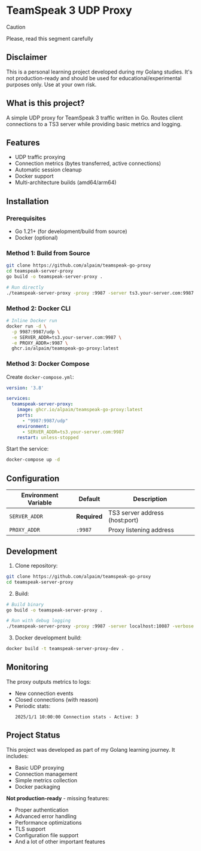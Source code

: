 # TeamSpeak 3 UDP Proxy

> [!CAUTION]
> Please, read this segment carefully

## Disclaimer

This is a personal learning project developed during my Golang studies. It's not production-ready and should be used for educational/experimental purposes only. Use at your own risk.

## What is this project?

A simple UDP proxy for TeamSpeak 3 traffic written in Go. Routes client connections to a TS3 server while providing basic metrics and logging.

## Features

- UDP traffic proxying
- Connection metrics (bytes transferred, active connections)
- Automatic session cleanup
- Docker support
- Multi-architecture builds (amd64/arm64)

## Installation

### Prerequisites
- Go 1.21+ (for development/build from source)
- Docker (optional)

### Method 1: Build from Source
```bash
git clone https://github.com/alpaim/teamspeak-go-proxy
cd teamspeak-server-proxy
go build -o teamspeak-server-proxy .

# Run directly
./teamspeak-server-proxy -proxy :9987 -server ts3.your-server.com:9987
```

### Method 2: Docker CLI
```bash
# Inline Docker run
docker run -d \
  -p 9987:9987/udp \
  -e SERVER_ADDR=ts3.your-server.com:9987 \
  -e PROXY_ADDR=:9987 \
  ghcr.io/alpaim/teamspeak-go-proxy:latest
```

### Method 3: Docker Compose
Create `docker-compose.yml`:
```yaml
version: '3.8'

services:
  teamspeak-server-proxy:
    image: ghcr.io/alpaim/teamspeak-go-proxy:latest
    ports:
      - "9987:9987/udp"
    environment:
      - SERVER_ADDR=ts3.your-server.com:9987
    restart: unless-stopped
```

Start the service:
```bash
docker-compose up -d
```

## Configuration

| Environment Variable | Default       | Description                     |
|----------------------|---------------|---------------------------------|
| `SERVER_ADDR`        | **Required**  | TS3 server address (host:port)  |
| `PROXY_ADDR`         | `:9987`       | Proxy listening address         |

## Development

1. Clone repository:
```bash
git clone https://github.com/alpaim/teamspeak-go-proxy
cd teamspeak-server-proxy
```

2. Build:
```bash
# Build binary
go build -o teamspeak-server-proxy .

# Run with debug logging
./teamspeak-server-proxy -proxy :9987 -server localhost:10087 -verbose
```

3. Docker development build:
```bash
docker build -t teamspeak-server-proxy-dev .
```

## Monitoring

The proxy outputs metrics to logs:
- New connection events
- Closed connections (with reason)
- Periodic stats:
  ```
  2025/1/1 10:00:00 Connection stats - Active: 3
  ```

## Project Status

This project was developed as part of my Golang learning journey. It includes:

- Basic UDP proxying
- Connection management
- Simple metrics collection
- Docker packaging

**Not production-ready** - missing features:
- Proper authentication
- Advanced error handling
- Performance optimizations
- TLS support
- Configuration file support
- And a lot of other important features